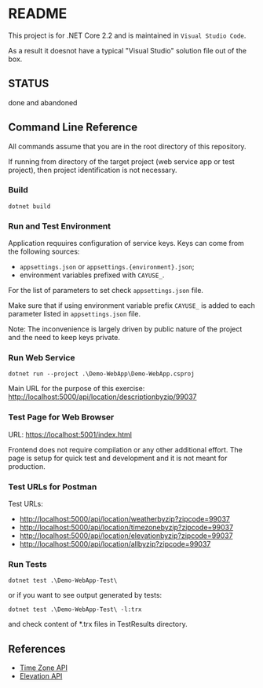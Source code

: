 # README

This project is for .NET Core 2.2 and is maintained in `Visual Studio Code`.

As a result it doesnot have a typical "Visual Studio" solution file out of the box.

## STATUS

done and abandoned

## Command Line Reference

All commands assume that you are in the root directory of this repository.

If running from directory of the target project (web service app or test project), then project identification is not necessary.

### Build

    dotnet build

### Run and Test Environment

Application requuires configuration of service keys.  Keys can come from the following sources:

* `appsettings.json` or `appsettings.{environment}.json`;
* environment variables prefixed with `CAYUSE_`.

For the list of parameters to set check `appsettings.json` file.  

Make sure that if using environment variable prefix `CAYUSE_` is added to each parameter listed in `appsettings.json` file.

Note: The inconvenience is largely driven by public nature of the project and the need to keep keys private.


### Run Web Service

    dotnet run --project .\Demo-WebApp\Demo-WebApp.csproj

Main URL for the purpose of this exercise: <http://localhost:5000/api/location/descriptionbyzip/99037>

### Test Page for Web Browser

URL: <https://localhost:5001/index.html>

Frontend does not require compilation or any other additional effort.  The page is setup for quick test and development and it is not meant for production.

### Test URLs for Postman

Test URLs:

* <http://localhost:5000/api/location/weatherbyzip?zipcode=99037>
* <http://localhost:5000/api/location/timezonebyzip?zipcode=99037>
* <http://localhost:5000/api/location/elevationbyzip?zipcode=99037>
* <http://localhost:5000/api/location/allbyzip?zipcode=99037>

### Run Tests

    dotnet test .\Demo-WebApp-Test\

or if you want to see output generated by tests:

    dotnet test .\Demo-WebApp-Test\ -l:trx

and check content of *.trx files in TestResults directory.

## References

* [Time Zone API](https://developers.google.com/maps/documentation/timezone/intro)
* [Elevation API](https://developers.google.com/maps/documentation/elevation/start)
